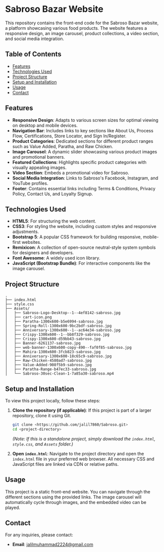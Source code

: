# Sabroso Bazar Website

This repository contains the front-end code for the Sabroso Bazar website, a platform showcasing various food products. The website features a responsive design, an image carousel, product collections, a video section, and social media integration.

## Table of Contents

- [Features](#features)
- [Technologies Used](#technologies-used)
- [Project Structure](#project-structure)
- [Setup and Installation](#setup-and-installation)
- [Usage](#usage)
- [Contact](#contact)

## Features

- **Responsive Design**: Adapts to various screen sizes for optimal viewing on desktop and mobile devices.
- **Navigation Bar**: Includes links to key sections like About Us, Process Flow, Certifications, Store Locator, and Sign In/Register.
- **Product Categories**: Dedicated sections for different product ranges such as Value Added, Paratha, and Raw Chicken.
- **Image Carousel**: A dynamic slider showcasing various product images and promotional banners.
- **Featured Collections**: Highlights specific product categories with visually appealing images.
- **Video Section**: Embeds a promotional video for Sabroso.
- **Social Media Integration**: Links to Sabroso's Facebook, Instagram, and YouTube profiles.
- **Footer**: Contains essential links including Terms & Conditions, Privacy Policy, Contact Us, and Loyalty Signup.

## Technologies Used

- **HTML5**: For structuring the web content.
- **CSS3**: For styling the website, including custom styles and responsive adjustments.
- **Bootstrap 5**: A popular CSS framework for building responsive, mobile-first websites.
- **Remixicon**: A collection of open-source neutral-style system symbols for designers and developers.
- **Font Awesome**: A widely used icon library.
- **JavaScript (Bootstrap Bundle)**: For interactive components like the image carousel.

## Project Structure

```
. 
├── index.html
├── style.css
├── Assets/
│   ├── Sabroso-Logo-Desktop--1--4ef8142-sabroso.jpg
│   ├── cart-icon.png
│   ├── Paratha-1300x600-b5e6994-sabroso.jpg
│   ├── Spring-Roll-1300x600-9bc2bdf-sabroso.jpg
│   ├── Anniversary-1300x600--1--ac64e34-sabroso.jpg
│   ├── Crispy-1300x600--1--bb8f329-sabroso.jpg
│   ├── Crispy-1300x600-d59bb43-sabroso.jpg
│   ├── Banner-6261137-sabroso.jpg
│   ├── web-banner-1300x600-copy-490--faf0f85-sabroso.jpg
│   ├── Mahira-1300x600-3fcb823-sabroso.jpg
│   ├── Anniversary-1300x600-18c65c9-sabroso.jpg
│   ├── Raw-Chicken-4580ad7-sabroso.jpg
│   ├── Value-Added-908f5b9-sabroso.jpg
│   ├── Paratha-Range-b47ec33-sabroso.jpg
│   └── Sabroso-30sec-Clean-1-7a85a30-sabroso.mp4
```

## Setup and Installation

To view this project locally, follow these steps:

1. **Clone the repository (if applicable)**: If this project is part of a larger repository, clone it using Git.
   ```bash
   git clone <https://github.com/jalil7860/Sabroso.git>
   cd <project-directory>
   ```
   *(Note: If this is a standalone project, simply download the `index.html`, `style.css`, and `Assets` folder.)*

2. **Open `index.html`**: Navigate to the project directory and open the `index.html` file in your preferred web browser. All necessary CSS and JavaScript files are linked via CDN or relative paths.

## Usage

This project is a static front-end website. You can navigate through the different sections using the provided links. The image carousel will automatically cycle through images, and the embedded video can be played.

## Contact

For any inquiries, please contact:

- **Email**: jalilmuhammad2224@gmail.com




